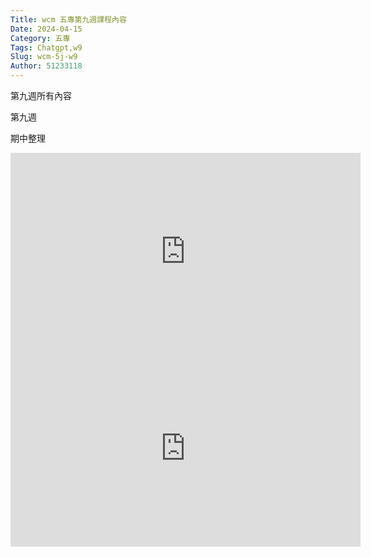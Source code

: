 ```yaml
---
Title: wcm 五專第九週課程內容
Date: 2024-04-15 
Category: 五專
Tags: Chatgpt,w9
Slug: wcm-5j-w9
Author: 51233118
---
```


第九週所有內容

<!-- PELICAN_END_SUMMARY -->

第九週

期中整理

<iframe width="560" height="315" src="https://www.youtube.com/embed/ndxVz3gaVvs?si=_SzmwicQXrvQAEOv" title="YouTube video player" frameborder="0" allow="accelerometer; autoplay; clipboard-write; encrypted-media; gyroscope; picture-in-picture; web-share" referrerpolicy="strict-origin-when-cross-origin" allowfullscreen></iframe>

<iframe width="560" height="315" src="https://www.youtube.com/embed/CBJ6mhGZEo0?si=kvuRMBOt1kQZ4poJ" title="YouTube video player" frameborder="0" allow="accelerometer; autoplay; clipboard-write; encrypted-media; gyroscope; picture-in-picture; web-share" referrerpolicy="strict-origin-when-cross-origin" allowfullscreen></iframe>